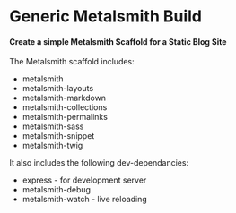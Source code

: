 # Generic Metalsmith Build

#### Create a simple Metalsmith Scaffold for a Static Blog Site

The Metalsmith scaffold includes:

* metalsmith
* metalsmith-layouts
* metalsmith-markdown
* metalsmith-collections
* metalsmith-permalinks
* metalsmith-sass
* metalsmith-snippet
* metalsmith-twig

It also includes the following dev-dependancies:

* express - for development server
* metalsmith-debug
* metalsmith-watch - live reloading
